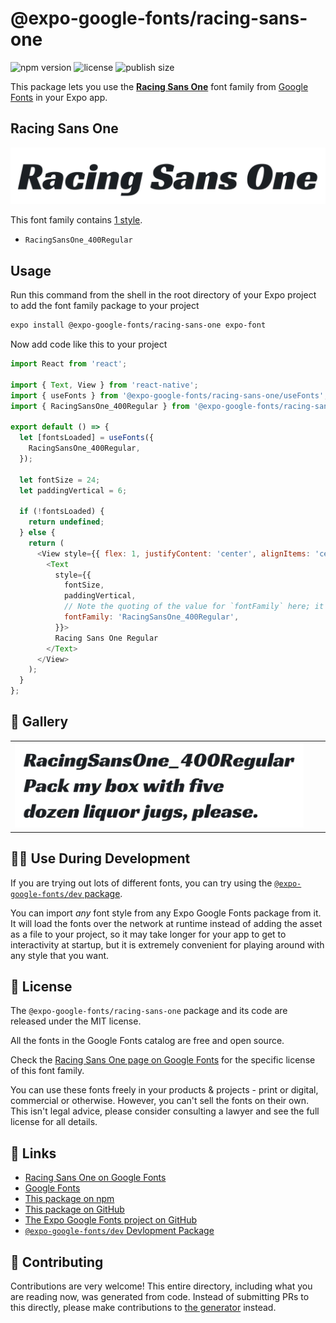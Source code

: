 # @expo-google-fonts/racing-sans-one

![npm version](https://flat.badgen.net/npm/v/@expo-google-fonts/racing-sans-one)
![license](https://flat.badgen.net/github/license/expo/google-fonts)
![publish size](https://flat.badgen.net/packagephobia/install/@expo-google-fonts/racing-sans-one)

This package lets you use the [**Racing Sans One**](https://fonts.google.com/specimen/Racing+Sans+One) font family from [Google Fonts](https://fonts.google.com/) in your Expo app.

## Racing Sans One

![Racing Sans One](./font-family.png)

This font family contains [1 style](#-gallery).

- `RacingSansOne_400Regular`

## Usage

Run this command from the shell in the root directory of your Expo project to add the font family package to your project
```sh
expo install @expo-google-fonts/racing-sans-one expo-font
```

Now add code like this to your project
```js
import React from 'react';

import { Text, View } from 'react-native';
import { useFonts } from '@expo-google-fonts/racing-sans-one/useFonts';
import { RacingSansOne_400Regular } from '@expo-google-fonts/racing-sans-one/400Regular';

export default () => {
  let [fontsLoaded] = useFonts({
    RacingSansOne_400Regular,
  });

  let fontSize = 24;
  let paddingVertical = 6;

  if (!fontsLoaded) {
    return undefined;
  } else {
    return (
      <View style={{ flex: 1, justifyContent: 'center', alignItems: 'center' }}>
        <Text
          style={{
            fontSize,
            paddingVertical,
            // Note the quoting of the value for `fontFamily` here; it expects a string!
            fontFamily: 'RacingSansOne_400Regular',
          }}>
          Racing Sans One Regular
        </Text>
      </View>
    );
  }
};

```

## 🔡 Gallery


||||
|-|-|-|
|![RacingSansOne_400Regular](.//400Regular/RacingSansOne_400Regular.ttf.png)||||


## 👩‍💻 Use During Development

If you are trying out lots of different fonts, you can try using the [`@expo-google-fonts/dev` package](https://github.com/freeboub/google-fonts/tree/master/font-packages/dev#readme).

You can import *any* font style from any Expo Google Fonts package from it. It will load the fonts
over the network at runtime instead of adding the asset as a file to your project, so it may take longer
for your app to get to interactivity at startup, but it is extremely convenient
for playing around with any style that you want.

## 📖 License

The `@expo-google-fonts/racing-sans-one` package and its code are released under the MIT license.

All the fonts in the Google Fonts catalog are free and open source.

Check the [Racing Sans One page on Google Fonts](https://fonts.google.com/specimen/Racing+Sans+One) for the specific license of this font family.

You can use these fonts freely in your products & projects - print or digital, commercial or otherwise. However, you can't sell the fonts on their own. This isn't legal advice, please consider consulting a lawyer and see the full license for all details.

## 🔗 Links

- [Racing Sans One on Google Fonts](https://fonts.google.com/specimen/Racing+Sans+One)
- [Google Fonts](https://fonts.google.com/)
- [This package on npm](https://www.npmjs.com/package/@expo-google-fonts/racing-sans-one)
- [This package on GitHub](https://github.com/freeboub/google-fonts/tree/master/font-packages/racing-sans-one)
- [The Expo Google Fonts project on GitHub](https://github.com/freeboub/google-fonts)
- [`@expo-google-fonts/dev` Devlopment Package](https://github.com/freeboub/google-fonts/tree/master/font-packages/dev)

## 🤝 Contributing

Contributions are very welcome! This entire directory, including what you are reading now, was generated from code. Instead of submitting PRs to this directly, please make contributions to [the generator](https://github.com/freeboub/google-fonts/tree/master/packages/generator) instead.
